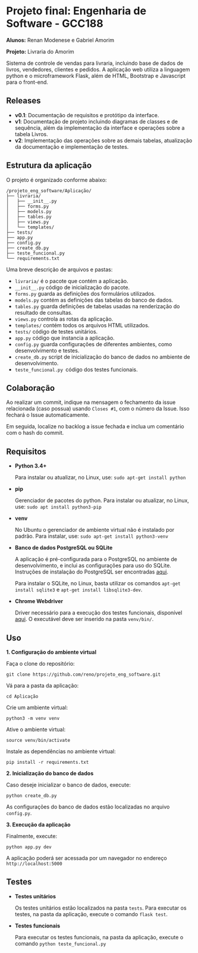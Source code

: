 # Projeto final: Engenharia de Software - GCC188

**Alunos:** Renan Modenese e Gabriel Amorim

**Projeto:** Livraria do Amorim

Sistema de controle de vendas para livraria, incluindo base de dados de livros, vendedores, clientes e pedidos. A aplicação web utiliza a linguagem python e o microframework Flask, além de HTML, Bootstrap e Javascript para o front-end.



## Releases

*  **v0.1**: Documentação de requisitos e protótipo da interface.
*  **v1**: Documentação de projeto incluindo diagramas de classes e de sequência, além da implementação da interface e operações sobre a tabela Livros. 
*  **v2**: Implementação das operações sobre as demais tabelas, atualização da documentação e implementação de testes. 



## Estrutura da aplicação

O projeto é organizado conforme abaixo:

```
/projeto_eng_software/Aplicação/
├── livraria/
│   ├── __init__.py
│   ├── forms.py
│   ├── models.py
│   ├── tables.py
│   ├── views.py
│   └── templates/
├── tests/
├── app.py  
├── config.py
├── create_db.py
├── teste_funcional.py
└── requirements.txt
```

Uma breve descrição de arquivos e pastas:

* `livraria/` é o pacote que contém a aplicação.
* `__init__.py` código de inicialização do pacote. 
* `forms.py` guarda as definições dos formulários utilizados.
* `models.py` contém as definições das tabelas do banco de dados.
* `tables.py` guarda definições de tabelas usadas na renderização do resultado de consultas.
* `views.py` controla as rotas da aplicação.
* `templates/` contém todos os arquivos HTML utilizados.
* `tests/`  código de testes unitários.
* `app.py` código que instancia a aplicação.
* `config.py` guarda configurações de diferentes ambientes, como desenvolvimento e testes.
* `create_db.py` script de inicialização do banco de dados no ambiente de desenvolvimento.
* `teste_funcional.py `código dos testes funcionais.


## Colaboração

Ao realizar um commit, indique na mensagem o fechamento da issue relacionada (caso possua) usando `Closes #1`, com o número da Issue. Isso fechará o Issue automaticamente.

Em seguida, localize no backlog a issue fechada  e inclua um comentário com o hash do commit.


## Requisitos

* **Python 3.4+**

  Para instalar ou atualizar, no Linux, use: `sudo apt-get install python`
  
* **pip**

  Gerenciador de pacotes do python. Para instalar ou atualizar, no Linux, use: `sudo apt install python3-pip`

* **venv**

  No Ubuntu o gerenciador de ambiente virtual não é instalado por padrão. Para instalar, use: `sudo apt-get install python3-venv`

* **Banco de dados PostgreSQL ou SQLite**

  A aplicação é pré-configurada para o PostgreSQL no ambiente de desenvolvimento, e inclui as configurações para uso do SQLite. Instruções de instalação do PostgreSQL ser encontradas [aqui](https://www.postgresql.org/download/).
  
  Para instalar o SQLite, no Linux, basta utilizar os comandos `apt-get install sqlite3` e   `apt-get install libsqlite3-dev`.
  
* **Chrome Webdriver**
  
  Driver necessário para a execução dos testes funcionais, disponível [aqui](http://chromedriver.chromium.org/downloads). O executável deve ser inserido na pasta  `venv/bin/`.

## Uso

**1. Configuração do ambiente virtual**

Faça o clone do repositório:

`git clone https://github.com/reno/projeto_eng_software.git`

Vá para a pasta da aplicação:

`cd Aplicação`

Crie um ambiente virtual:

`python3 -m venv venv`

Ative o ambiente virtual:

`source venv/bin/activate`

Instale as dependências no ambiente virtual:

`pip install -r requirements.txt`

**2. Inicialização do banco de dados**

Caso deseje inicializar o banco de dados, execute:

`python create_db.py`

As configurações do banco de dados estão localizadas no arquivo `config.py`.

**3. Execução da aplicação**

Finalmente, execute:

`python app.py dev`

A aplicação poderá ser acessada por um navegador no endereço `http://localhost:5000`



## Testes

* **Testes unitários**

  Os testes unitários estão localizados na pasta `tests`.  Para executar os testes, na pasta da aplicação, execute o comando `flask test`.

* **Testes funcionais**

  Para executar os testes funcionais, na pasta da aplicação, execute o comando `python teste_funcional.py`



